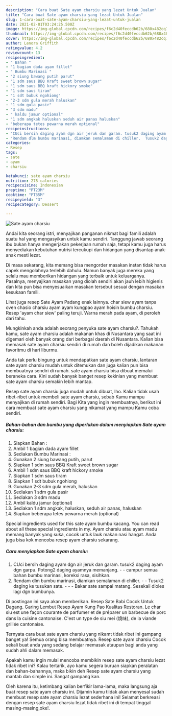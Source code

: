 ```yaml
---
description: "Cara buat Sate ayam charsiu yang lezat Untuk Jualan"
title: "Cara buat Sate ayam charsiu yang lezat Untuk Jualan"
slug: 1-cara-buat-sate-ayam-charsiu-yang-lezat-untuk-jualan
date: 2021-02-01T03:24:25.500Z
image: https://img-global.cpcdn.com/recipes/f6c2d40feccdb62b/680x482cq70/sate-ayam-charsiu-foto-resep-utama.jpg
thumbnail: https://img-global.cpcdn.com/recipes/f6c2d40feccdb62b/680x482cq70/sate-ayam-charsiu-foto-resep-utama.jpg
cover: https://img-global.cpcdn.com/recipes/f6c2d40feccdb62b/680x482cq70/sate-ayam-charsiu-foto-resep-utama.jpg
author: Lenora Griffith
ratingvalue: 4.2
reviewcount: 13
recipeingredient:
- " Bahan "
- "1 bagian dada ayam fillet"
- " Bumbu Marinasi "
- "2 siung bawang putih parut"
- "1 sdm saus BBQ Kraft sweet brown sugar"
- "1 sdm saus BBQ kraft hickory smoke"
- "1 sdm saus tiram"
- "1 sdt bubuk ngohiong"
- "2-3 sdm gula merah haluskan"
- "1 sdm gula pasir"
- "3 sdm madu"
- " kaldu jamur optional"
- "1 sdm angkak haluskan seduh air panas haluskan"
- "beberapa tetes pewarna merah optional"
recipeinstructions:
- "CUci bersih daging ayam dgn air jeruk dan garam. tusuk2 daging ayam dgn garpu. Potong2 daging ayamnya memanjang.  campur semua bahan bumbu marinasi, koreksi rasa, sisihkan."
- "Rendam dlm bumbu marinasi, diamkan semalaman di chiller.  Tusuk2 daging ke tusukan sate.  - Bakar sate sampai matang. Sesekali dioles lagi dgn bumbunya."
categories:
- Resep
tags:
- sate
- ayam
- charsiu

katakunci: sate ayam charsiu 
nutrition: 278 calories
recipecuisine: Indonesian
preptime: "PT23M"
cooktime: "PT35M"
recipeyield: "3"
recipecategory: Dessert

---
```



![Sate ayam charsiu](https://img-global.cpcdn.com/recipes/f6c2d40feccdb62b/680x482cq70/sate-ayam-charsiu-foto-resep-utama.jpg)

Andai kita seorang istri, menyajikan panganan nikmat bagi famili adalah suatu hal yang mengasyikan untuk kamu sendiri. Tanggung jawab seorang ibu bukan hanya mengerjakan pekerjaan rumah saja, tetapi kamu juga harus menyediakan kebutuhan nutrisi tercukupi dan hidangan yang disantap anak-anak mesti lezat.

Di masa  sekarang, kita memang bisa mengorder masakan instan tidak harus capek mengolahnya terlebih dahulu. Namun banyak juga mereka yang selalu mau memberikan hidangan yang terbaik untuk keluarganya. Pasalnya, menyajikan masakan yang diolah sendiri akan jauh lebih higienis dan kita pun bisa menyesuaikan masakan tersebut sesuai dengan masakan kesukaan famili. 

Lihat juga resep Sate Ayam Padang enak lainnya. char siew ayam tanpa oven chasio charsiu ayam ayam kungpao ayam hoisin bumbu charsiu. Resep &#39;ayam char siew&#39; paling teruji. Warna merah pada ayam, di peroleh dari tahu.

Mungkinkah anda adalah seorang penyuka sate ayam charsiu?. Tahukah kamu, sate ayam charsiu adalah makanan khas di Nusantara yang saat ini digemari oleh banyak orang dari berbagai daerah di Nusantara. Kalian bisa memasak sate ayam charsiu sendiri di rumah dan boleh dijadikan makanan favoritmu di hari liburmu.

Anda tak perlu bingung untuk mendapatkan sate ayam charsiu, lantaran sate ayam charsiu mudah untuk ditemukan dan juga kalian pun bisa membuatnya sendiri di rumah. sate ayam charsiu bisa dibuat memalui beraneka cara. Kini sudah banyak banget resep kekinian yang membuat sate ayam charsiu semakin lebih mantap.

Resep sate ayam charsiu juga mudah untuk dibuat, lho. Kalian tidak usah ribet-ribet untuk membeli sate ayam charsiu, sebab Kamu mampu menyajikan di rumah sendiri. Bagi Kita yang ingin membuatnya, berikut ini cara membuat sate ayam charsiu yang nikamat yang mampu Kamu coba sendiri.

<!--inarticleads1-->

##### Bahan-bahan dan bumbu yang diperlukan dalam menyiapkan Sate ayam charsiu:

1. Siapkan  Bahan :
1. Ambil 1 bagian dada ayam fillet
1. Sediakan  Bumbu Marinasi :
1. Gunakan 2 siung bawang putih, parut
1. Siapkan 1 sdm saus BBQ Kraft sweet brown sugar
1. Ambil 1 sdm saus BBQ kraft hickory smoke
1. Siapkan 1 sdm saus tiram
1. Siapkan 1 sdt bubuk ngohiong
1. Gunakan 2-3 sdm gula merah, haluskan
1. Sediakan 1 sdm gula pasir
1. Sediakan 3 sdm madu
1. Ambil  kaldu jamur (optional)
1. Sediakan 1 sdm angkak, haluskan, seduh air panas, haluskan
1. Siapkan beberapa tetes pewarna merah (optional)


Special ingredients used for this sate ayam bumbu kacang. You can read about all these special ingredients in my. Ayam charsiu atau ayam madu memang banyak yang suka, cocok untuk lauk makan nasi hangat. Anda juga bisa kok mencoba resep ayam charsiu sekarang. 

<!--inarticleads2-->

##### Cara menyiapkan Sate ayam charsiu:

1. CUci bersih daging ayam dgn air jeruk dan garam. tusuk2 daging ayam dgn garpu. Potong2 daging ayamnya memanjang. -  - campur semua bahan bumbu marinasi, koreksi rasa, sisihkan.
1. Rendam dlm bumbu marinasi, diamkan semalaman di chiller. -  - Tusuk2 daging ke tusukan sate. -  - - Bakar sate sampai matang. Sesekali dioles lagi dgn bumbunya.


Di postingan ini saya akan memberikan. Resep Sate Babi Cocok Untuk Dagang. Garing Lembut Resep Ayam Kung Pao Kualitas Restoran. Le char siu est une façon courante de parfumer et de préparer un barbecue de porc dans la cuisine cantonaise. C&#39;est un type de siu mei (燒味), de la viande grillée cantonaise. 

Ternyata cara buat sate ayam charsiu yang nikamt tidak ribet ini gampang banget ya! Semua orang bisa membuatnya. Resep sate ayam charsiu Cocok sekali buat anda yang sedang belajar memasak ataupun bagi anda yang sudah ahli dalam memasak.

Apakah kamu ingin mulai mencoba membikin resep sate ayam charsiu lezat tidak ribet ini? Kalau tertarik, ayo kamu segera buruan siapkan peralatan dan bahan-bahannya, maka bikin deh Resep sate ayam charsiu yang mantab dan simple ini. Sangat gampang kan. 

Oleh karena itu, ketimbang kalian berfikir lama-lama, maka langsung aja buat resep sate ayam charsiu ini. Dijamin kamu tiidak akan menyesal sudah membuat resep sate ayam charsiu lezat sederhana ini! Selamat berkreasi dengan resep sate ayam charsiu lezat tidak ribet ini di tempat tinggal masing-masing,oke!.

